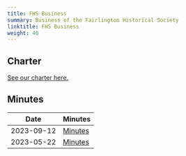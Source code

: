 ```yaml
---
title: FHS Business
summary: Business of the Fairlington Historical Society
linktitle: FHS Business
weight: 40
---
```


## Charter

[See our charter here.](/charter)

## Minutes

| Date | Minutes |
|-|-|
| 2023-09-12 | [Minutes](/minutes/2023-09-12.pdf) |
| 2023-05-22 | [Minutes](/minutes/2023-05-22.pdf) |